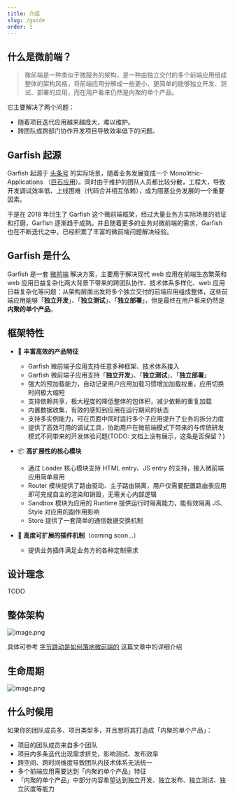 ```yaml
---
title: 介绍
slug: /guide
order: 1
---
```


## 什么是微前端？

> 微前端是一种类似于微服务的架构，是一种由独立交付的多个前端应用组成整体的架构风格，将前端应用分解成一些更小、更简单的能够独立开发、测试、部署的应用，而在用户看来仍然是内聚的单个产品。

它主要解决了两个问题：

- 随着项目迭代应用越来越庞大，难以维护。
- 跨团队或跨部门协作开发项目导致效率低下的问题。

## Garfish 起源

Garfish 起源于 [头条号](http://mp.toutiao.com) 的实际场景，随着业务发展变成一个 Monolithic-Applications （[巨石应用](https://en.wikipedia.org/wiki/Monolithic_application)）。同时由于维护的团队人员都比较分散，工程大，导致开发调试效率低、上线困难（代码合并相互依赖），成为阻塞业务发展的一个重要因素。

于是在 2018 年衍生了 Garfish 这个微前端框架，经过大量业务方实际场景的验证和打磨，Garfish 逐渐趋于成熟。并且随着更多的业务对微前端的需求，Garfish 也在不断迭代之中，已经积累了丰富的微前端问题解决经验。

## Garfish 是什么

Garfish 是一套 [微前端](https://micro-frontends.org/) 解决方案，主要用于解决现代 web 应用在前端生态繁荣和 web 应用日益复杂化两大背景下带来的跨团队协作、技术体系多样化、web 应用日益复杂化等问题：从架构层面出发将多个独立交付的前端应用组成整体，这些前端应用能够「**独立开发**」、「**独立测试**」、「**独立部署**」，但是最终在用户看来仍然是**内聚的单个产品**。

## 框架特性

- 🌈 **丰富高效的产品特征**

  - Garfish 微前端子应用支持任意多种框架、技术体系接入
  - Garfish 微前端子应用支持「**独立开发**」、「**独立测试**」、「**独立部署**」
  - 强大的预加载能力，自动记录用户应用加载习惯增加加载权重，应用切换时间极大缩短
  - 支持依赖共享，极大程度的降低整体的包体积，减少依赖的重复加载
  - 内置数据收集，有效的感知到应用在运行期间的状态
  - 支持多实例能力，可在页面中同时运行多个子应用提升了业务的拆分力度
  - 提供了高效可用的调试工具，协助用户在微前端模式下带来的与传统研发模式不同带来的开发体验问题(TODO: 文档上没有展示，这条是否保留？)

- 📦 **高扩展性的核心模块**

  - 通过 Loader 核心模块支持 HTML entry、JS entry 的支持，接入微前端应用简单易用
  - Router 模块提供了路由驱动、主子路由隔离，用户仅需要配置路由表应用即可完成自主的渲染和销毁，无需关心内部逻辑
  - Sandbox 模块为应用的 Runtime 提供运行时隔离能力，能有效隔离 JS、Style 对应用的副作用影响
  - Store 提供了一套简单的通信数据交换机制

- 🎯 **高度可扩展的插件机制**（coming soon...）

  - 提供业务插件满足业务方的各种定制需求

## 设计理念

TODO

## 整体架构

![image.png](https://p-vcloud.byteimg.com/tos-cn-i-em5hxbkur4/d456c7d2235c41daa298aba69ade435f~tplv-em5hxbkur4-noop.image?width=1126&height=454)

具体可参考 [字节跳动是如何落地微前端的](https://juejin.cn/post/7016900744695513125#heading-8) 这篇文章中的详细介绍

## 生命周期

![image.png](https://tosv.byted.org/obj/eden-internal/ozpmyhn_lm_hymuPild/ljhwZthlaukjlkulzlp/screenshot-20220407-175227.png)

## 什么时候用

如果你的团队成员多、项目类型多，并且想将其打造成「内聚的单个产品」：

- 项目的团队成员来自多个团队
- 项目内多条迭代出现需求挤兑，影响测试、发布效率
- 跨空间、跨时间维度导致团队内技术体系无法统一
- 多个前端应用需要达到「内聚的单个产品」特征
- 「内聚的单个产品」中部分内容希望达到独立开发、独立发布、独立测试、独立灰度等能力
